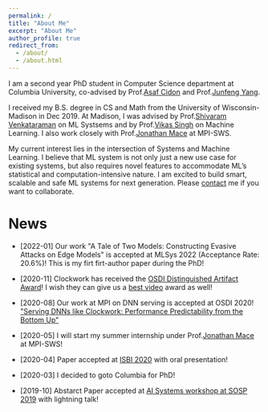 ```yaml
---
permalink: /
title: "About Me"
excerpt: "About Me"
author_profile: true
redirect_from: 
  - /about/
  - /about.html
---
```


I am a second year PhD student in Computer Science department at Columbia University, co-advised by Prof.[Asaf Cidon](https://www.asafcidon.com/) and Prof.[Junfeng Yang](http://www.cs.columbia.edu/~junfeng/).

I received my B.S. degree in CS and Math from the University of Wisconsin-Madison in Dec 2019. At Madison, I was advised by Prof.[Shivaram Venkataraman](https://shivaram.org/) on ML Systsems and by Prof.[Vikas Singh](https://www.biostat.wisc.edu/~vsingh/) on Machine Learning. I also work closely with Prof.[Jonathan Mace](https://people.mpi-sws.org/~jcmace/) at MPI-SWS.

My current interest lies in the intersection of Systems and Machine Learning. I believe that ML system is not only just a new use case for existing systems, but also requires novel features to accommodate ML’s statistical and computation-intensive nature. I am excited to build smart, scalable and safe ML systems for next generation. Please [contact](mailto:wei<dot>h<at>columbia<dot>edu) me if you want to collaborate.

News
======
* \[2022-01\]  Our work "A Tale of Two Models: Constructing Evasive Attacks on Edge Models" is accepted at MLSys 2022 (Acceptance Rate: 20.6%)! This is my firt firt-author paper during the PhD!

* \[2020-11\]  Clockwork has received the [OSDI Distinguished Artifact Award](https://sysartifacts.github.io/osdi2020/results.html)! I wish they can give us a [best video](https://www.usenix.org/conference/osdi20/presentation/gujarati) award as well!

* \[2020-08\]  Our work at MPI on DNN serving is accepted at OSDI 2020! ["Serving DNNs like Clockwork: Performance Predictability from the Bottom Up"](https://www.usenix.org/conference/osdi20/presentation/gujarati)

* \[2020-05\]  I will start my summer internship under Prof.[Jonathan Mace](https://people.mpi-sws.org/~jcmace/) at MPI-SWS!

* \[2020-04\]  Paper accepted at [ISBI 2020](http://2020.biomedicalimaging.org/) with oral presentation!

* \[2020-03\]  I decided to goto Columbia for PhD!

* \[2019-10\]  Abstarct Paper accepted at [AI Systems workshop at SOSP 2019](http://learningsys.org/sosp19/) with lightning talk! 
